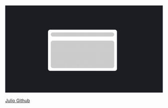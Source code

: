 ![Project thumbnail](./img.png)

[Julio Github](https://github.com/juliocodes-sm/Reels/blob/main/Loaders/03)
